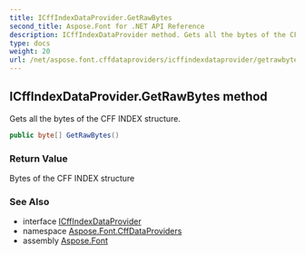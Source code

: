 ```yaml
---
title: ICffIndexDataProvider.GetRawBytes
second_title: Aspose.Font for .NET API Reference
description: ICffIndexDataProvider method. Gets all the bytes of the CFF INDEX structure
type: docs
weight: 20
url: /net/aspose.font.cffdataproviders/icffindexdataprovider/getrawbytes/
---
```

## ICffIndexDataProvider.GetRawBytes method

Gets all the bytes of the CFF INDEX structure.

```csharp
public byte[] GetRawBytes()
```

### Return Value

Bytes of the CFF INDEX structure

### See Also

* interface [ICffIndexDataProvider](../)
* namespace [Aspose.Font.CffDataProviders](../../../aspose.font.cffdataproviders/)
* assembly [Aspose.Font](../../../)


